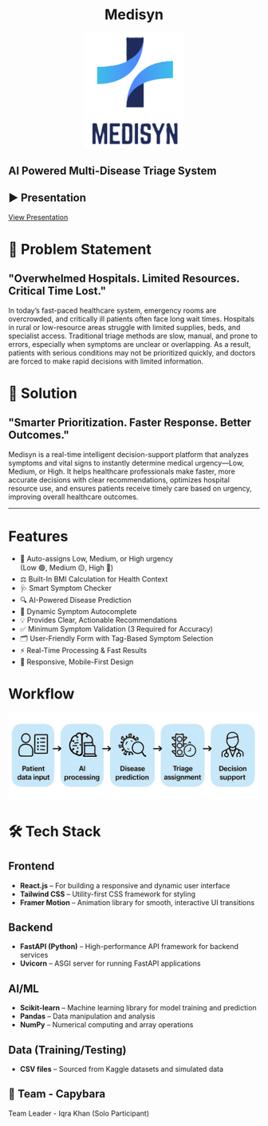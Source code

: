 <h1 style="text-align: center;">Medisyn</h1>

<p style="text-align: center;">
  <img src="frontend/public/medisyn.png" alt="Medisyn Logo" width="200" />
</p>

## AI Powered Multi-Disease Triage System

## ▶️ Presentation
[View Presentation](https://www.canva.com/design/DAG0197RZSQ/2IIWt_dbgO0tL2dqVg7F8w/view?utm_content=DAG0197RZSQ&utm_campaign=designshare&utm_medium=link2&utm_source=uniquelinks&utlId=h45d2caa289) 


# 🧩 Problem Statement
## "Overwhelmed Hospitals. Limited Resources. Critical Time Lost."
In today’s fast-paced healthcare system, emergency rooms are overcrowded, and critically ill patients often face long wait times. Hospitals in rural or low-resource areas struggle with limited supplies, beds, and specialist access. Traditional triage methods are slow, manual, and prone to errors, especially when symptoms are unclear or overlapping. As a result, patients with serious conditions may not be prioritized quickly, and doctors are forced to make rapid decisions with limited information.

# 🎯 Solution
## "Smarter Prioritization. Faster Response. Better Outcomes."
Medisyn is a real-time intelligent decision-support platform that analyzes symptoms and vital signs to instantly determine medical urgency—Low, Medium, or High. It helps healthcare professionals make faster, more accurate decisions with clear recommendations, optimizes hospital resource use, and ensures patients receive timely care based on urgency, improving overall healthcare outcomes.

---

# Features

- 🚦 Auto-assigns Low, Medium, or High urgency  
  (Low 🟢, Medium 🟡, High 🔴)  
- ⚖️ Built-In BMI Calculation for Health Context  
- 🩺 Smart Symptom Checker  
- 🔍 AI-Powered Disease Prediction  
- 📝 Dynamic Symptom Autocomplete  
- 💡 Provides Clear, Actionable Recommendations  
- ✅ Minimum Symptom Validation (3 Required for Accuracy)  
- 🗂️ User-Friendly Form with Tag-Based Symptom Selection  
- ⚡ Real-Time Processing & Fast Results  
- 📱 Responsive, Mobile-First Design

# Workflow

![Workflow Image](frontend/public/workflow.png)

# 🛠️ Tech Stack
## Frontend

- **React.js** – For building a responsive and dynamic user interface  
- **Tailwind CSS** – Utility-first CSS framework for styling  
- **Framer Motion** – Animation library for smooth, interactive UI transitions  

## Backend

- **FastAPI (Python)** – High-performance API framework for backend services  
- **Uvicorn** – ASGI server for running FastAPI applications  

## AI/ML

- **Scikit-learn** – Machine learning library for model training and prediction  
- **Pandas** – Data manipulation and analysis  
- **NumPy** – Numerical computing and array operations  

## Data (Training/Testing)

- **CSV files** – Sourced from Kaggle datasets and simulated data 

## 🧠 Team - Capybara
Team Leader - Iqra Khan (Solo Participant) 

